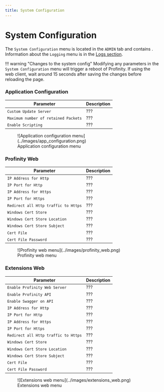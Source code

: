 ```yaml
---
title: System Configuration
---
```


# System Configuration

The `System Configuration` menu is located in the `ADMIN` tab and contains <!-- FINISH -->. Information about the `Logging` menu is in the [Logs section](logs_config.md#system-logs-configuration).

!!! warning "Changes to the system config"
    Modifying any parameters in the `System Configuration` menu will trigger a reboot of Profinity. If using the web client, wait around 15 seconds after saving the changes before reloading the page.

### Application Configuration

| Parameter                          | Description |
|------------------------------------|--|
|`Custom Update Server`              | ??? |
|`Maximum number of retained Packets`| ??? |
|`Enable Scripting`                  | ??? |

<figure markdown>
![Application configuration menu](../images/app_configuration.png)
<figcaption>Application configuration menu</figcaption>
</figure>

### Profinity Web

| Parameter                          | Description |
|------------------------------------|--|
|`IP Address for Http`               | ??? |
|`IP Port for Http`                  | ??? |
|`IP Address for Https`              | ??? |
|`IP Port for Https`                 | ??? |
|`Redirect all Http traffic to Https`| ??? |
|`Windows Cert Store`                | ??? |
|`Windows Cert Store Location`       | ??? |
|`Windows Cert Store Subject`        | ??? |
|`Cert File`                         | ??? |
|`Cert File Password`                | ??? |


<figure markdown>
![Profinity web menu](../images/profinity_web.png)
<figcaption>Profinity web menu</figcaption>
</figure>

### Extensions Web

| Parameter                          | Description |
|------------------------------------|--|
|`Enable Profinity Web Server`       | ??? |
|`Enable Profinity API`              | ??? |
|`Enable Swagger on API`             | ??? |
|`IP Address for Http`               | ??? |
|`IP Port for Http`                  | ??? |
|`IP Address for Https`              | ??? |
|`IP Port for Https`                 | ??? |
|`Redirect all Http traffic to Https`| ??? |
|`Windows Cert Store`                | ??? |
|`Windows Cert Store Location`       | ??? |
|`Windows Cert Store Subject`        | ??? |
|`Cert File`                         | ??? |
|`Cert File Password`                | ??? |

<figure markdown>
![Extensions web menu](../images/extensions_web.png)
<figcaption>Extensions web menu</figcaption>
</figure>
